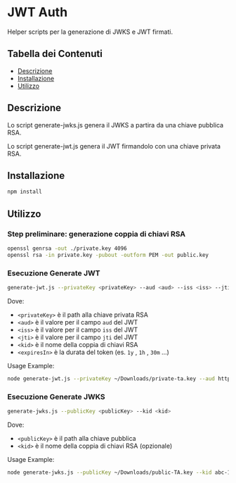# JWT Auth

Helper scripts per la generazione di JWKS e JWT firmati.

## Tabella dei Contenuti

- [Descrizione](#descrizione)
- [Installazione](#installazione)
- [Utilizzo](#utilizzo)

## Descrizione

Lo script generate-jwks.js genera il JWKS a partira da una chiave pubblica RSA.

Lo script generate-jwt.js genera il JWT firmandolo con una chiave privata RSA.

## Installazione

```bash
npm install
```

## Utilizzo
### Step preliminare: generazione coppia di chiavi RSA

```bash
openssl genrsa -out ./private.key 4096  
openssl rsa -in private.key -pubout -outform PEM -out public.key
```

### Esecuzione Generate JWT

```bash
generate-jwt.js --privateKey <privateKey> --aud <aud> --iss <iss> --jti <jti> --kid <kid> --expiresIn <expiresIn>
```

Dove:
- `<privateKey>` è il path alla chiave privata RSA
- `<aud>` è il valore per il campo `aud` del JWT
- `<iss>` è il valore per il campo `iss` del JWT
- `<jti>` è il valore per il campo `jti` del JWT
- `<kid>` è il nome della coppia di chiavi RSA
- `<expiresIn>` è la durata del token (es. `1y` , `1h` , `30m` ...)

Usage Example:
```bash
node generate-jwt.js --privateKey ~/Downloads/private-ta.key --aud https://api.radd.dev.notifichedigitali.it --iss ta-issuer.dev.notifichedigitali.it --jti 1231231312 --kid "abc-123" --expiresIn 1y
```

### Esecuzione Generate JWKS

```bash
generate-jwks.js --publicKey <publicKey> --kid <kid>
```

Dove:
- `<publicKey>` è il path alla chiave pubblica
- `<kid>` è il nome della coppia di chiavi RSA
(opzionale)


Usage Example:

```bash
node generate-jwks.js --publicKey ~/Downloads/public-TA.key --kid abc-123
```
